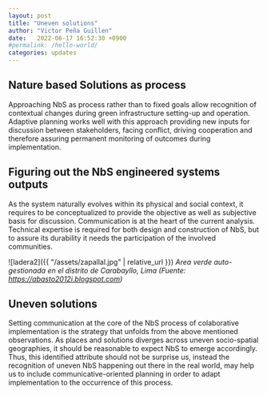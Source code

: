 ```yaml
---
layout: post
title: "Uneven solutions"
author: "Victor Peña Guillen"
date:   2022-06-17 16:52:30 +0900
#permalink: /hello-world/
categories: updates
---
```


## Nature based Solutions as process

Approaching NbS as process rather than to fixed goals allow recognition of contextual changes during green infrastructure setting-up and operation.
Adaptive planning works well with this approach providing new inputs for discussion between stakeholders, facing conflict, driving cooperation and therefore assuring permanent monitoring of outcomes during implementation.

## Figuring out the NbS engineered systems outputs

As the system naturally evolves within its physical and social context, it requires to be conceptualized to provide the objective as well as subjective basis for discussion.
Communication is at the heart of the current analysis.
Technical expertise is required for both design and construction of NbS, but to assure its durability it needs the participation of the involved communities.

![ladera2]({{ "/assets/zapallal.jpg" | relative_url }})
*Area verde auto-gestionada en el distrito de Carabayllo, Lima (Fuente: https://abasto2012i.blogspot.com)*

## Uneven solutions

Setting communication at the core of the NbS process of colaborative implementation is the strategy that unfolds from the above mentioned observations.
As places and solutions diverges across uneven socio-spatial geographies, it should be reasonable to expect NbS to emerge accordingly.
Thus, this identified attribute should not be surprise us, instead the recognition of uneven NbS happening out there in the real world, may help us to include communicative-oriented planning in order to adapt implementation to the occurrence of this process.
